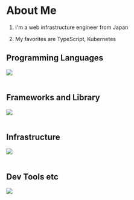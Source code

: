 # About Me

1. I'm a web infrastructure engineer from Japan

2. My favorites are TypeScript, Kubernetes

## Programming Languages

<img src="https://skillicons.dev/icons?i=js,typescript,php,ruby" /> <br /><br />

## Frameworks and Library

<img src="https://skillicons.dev/icons?i=react,next,vue,nodejs,express,nestjs,laravel,rails" /> <br /><br />

## Infrastructure

<img src="https://skillicons.dev/icons?i=aws,azure,vercel,cloudflare,docker,kubernetes,linux,redhat" /> <br /><br />

## Dev Tools etc

<img src="https://skillicons.dev/icons?i=git,github,githubactions,gitlab,vscode,terraform,yarn" /> <br /><br />
